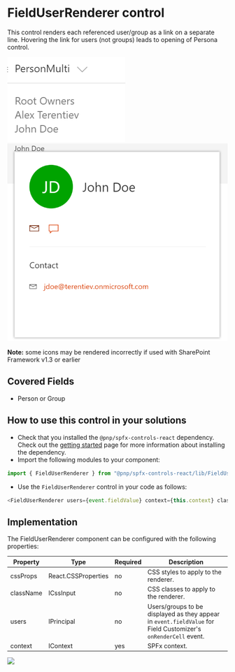 # FieldUserRenderer control

This control renders each referenced user/group as a link on a separate line. Hovering the link for users (not groups) leads to opening of Persona control.

![FieldUserRenderer control output](../../assets/FieldUserRenderer.png)
![FieldUserRenderer Persona](../../assets/FieldUserRendererPersona.png)

**Note:** some icons may be rendered incorrectly if used with SharePoint Framework v1.3 or earlier

## Covered Fields
- Person or Group

## How to use this control in your solutions

- Check that you installed the `@pnp/spfx-controls-react` dependency. Check out the [getting started](../getting-started) page for more information about installing the dependency.
- Import the following modules to your component:

```TypeScript
import { FieldUserRenderer } from "@pnp/spfx-controls-react/lib/FieldUserRenderer";
```

- Use the `FieldUserRenderer` control in your code as follows:

```TypeScript
<FieldUserRenderer users={event.fieldValue} context={this.context} className={'some-class'} cssProps={{ background: '#f00' }} />
```

## Implementation

The FieldUserRenderer component can be configured with the following properties:

| Property | Type | Required | Description |
| ---- | ---- | ---- | ---- |
| cssProps | React.CSSProperties | no | CSS styles to apply to the renderer. |
| className | ICssInput | no | CSS classes to apply to the renderer. |
| users | IPrincipal | no | Users/groups to be displayed as they appear in `event.fieldValue` for Field Customizer's `onRenderCell` event. |
| context | IContext | yes | SPFx context. |

![](https://telemetry.sharepointpnp.com/sp-dev-fx-controls-react/wiki/controls/fields/FieldUserRenderer)


